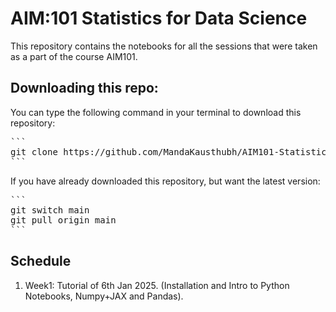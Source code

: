 # AIM:101 Statistics for Data Science

This repository contains the notebooks for all the sessions that were taken as a part of the course AIM101.

## Downloading this repo:
You can type the following command in your terminal to download this repository:
<pre>```
git clone https://github.com/MandaKausthubh/AIM101-Statistics-For-DataScience-2025.git 
```</pre>

If you have already downloaded this repository, but want the latest version:
<pre>```
git switch main
git pull origin main
```</pre>

## Schedule
1. Week1: Tutorial of 6th Jan 2025. (Installation and Intro to Python Notebooks, Numpy+JAX and Pandas).

